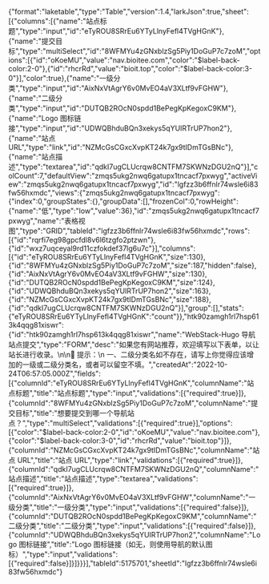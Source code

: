 {"format":"laketable","type":"Table","version":1.4,"larkJson":true,"sheet":[{"columns":[{"name":"站点标题","type":"input","id":"eTyROU8SRrEu6YTyLlnyFefl4TVgHGnK"},{"name":"提交目标","type":"multiSelect","id":"8WFMYu4zGNxblzSg5Piy1DoGuP7c7zoM","options":[{"id":"oKoeMU","value":"nav.bioitee.com","color":"$label-back-color:2-0"},{"id":"rhcrRd","value":"bioit.top","color":"$label-back-color:3-0"}],"color":true},{"name":"一级分类","type":"input","id":"AixNxVtAgrY6v0MvEO4aV3XLtf9vFGHW"},{"name":"二级分类","type":"input","id":"DUTQB2ROcN0spdd1BePegKpKegoxC9KM"},{"name":"Logo 图标链接","type":"input","id":"UDWQBhduBQn3xekys5qYUIRTrUP7hon2"},{"name":"站点 URL","type":"link","id":"NZMcGsCGxcXvpKT24k7gx9tIDmTGsBNc"},{"name":"站点描述","type":"textarea","id":"qdkI7ugCLUcrqw8CNTFM7SKWNzDGU2nQ"}],"colCount":7,"defaultView":"zmqs5ukg2nwq6gatupx1tncacf7pxwyg","activeView":"zmqs5ukg2nwq6gatupx1tncacf7pxwyg","id":"lgfzz3b6ffnlr74wsle6i83fw56hxmdc","views":{"zmqs5ukg2nwq6gatupx1tncacf7pxwyg":{"index":0,"groupStates":{},"groupData":[],"frozenCol":0,"rowHeight":{"name":"低","type":"low","value":36},"id":"zmqs5ukg2nwq6gatupx1tncacf7pxwyg","name":"表格视图","type":"GRID","tableId":"lgfzz3b6ffnlr74wsle6i83fw56hxmdc","rows":[{"id":"rqrfi7eg98gpcfdl8v6l6tzgfo2ptzwn"},{"id":"wxz7uqceyal9rd11czfokdef37lg6u7c"}],"columns":[{"id":"eTyROU8SRrEu6YTyLlnyFefl4TVgHGnK","size":130},{"id":"8WFMYu4zGNxblzSg5Piy1DoGuP7c7zoM","size":187,"hidden":false},{"id":"AixNxVtAgrY6v0MvEO4aV3XLtf9vFGHW","size":130},{"id":"DUTQB2ROcN0spdd1BePegKpKegoxC9KM","size":124},{"id":"UDWQBhduBQn3xekys5qYUIRTrUP7hon2","size":163},{"id":"NZMcGsCGxcXvpKT24k7gx9tIDmTGsBNc","size":188},{"id":"qdkI7ugCLUcrqw8CNTFM7SKWNzDGU2nQ"}],"group":[],"stats":{"eTyROU8SRrEu6YTyLlnyFefl4TVgHGnK":"count"}},"htk90zamgh1rl7hsp613k4qqg81xiswr":{"id":"htk90zamgh1rl7hsp613k4qqg81xiswr","name":"WebStack-Hugo 导航站点提交","type":"FORM","desc":"如果您有网站推荐，欢迎填写以下表单，以让站长进行收录。\n\n📢 提示：\n 一、二级分类名如不存在，请写上你觉得应该增加的一级或二级分类名，或者可以留空不填。","createdAt":"2022-10-24T06:57:05.000Z","fields":[{"columnId":"eTyROU8SRrEu6YTyLlnyFefl4TVgHGnK","columnName":"站点标题","title":"站点标题","type":"input","validations":[{"required":true}]},{"columnId":"8WFMYu4zGNxblzSg5Piy1DoGuP7c7zoM","columnName":"提交目标","title":"想要提交到哪一个导航站点？","type":"multiSelect","validations":[{"required":true}],"options":[{"color":"$label-back-color:2-0","id":"oKoeMU","value":"nav.bioitee.com"},{"color":"$label-back-color:3-0","id":"rhcrRd","value":"bioit.top"}]},{"columnId":"NZMcGsCGxcXvpKT24k7gx9tIDmTGsBNc","columnName":"站点 URL","title":"站点 URL","type":"link","validations":[{"required":true}]},{"columnId":"qdkI7ugCLUcrqw8CNTFM7SKWNzDGU2nQ","columnName":"站点描述","title":"站点描述","type":"textarea","validations":[{"required":true}]},{"columnId":"AixNxVtAgrY6v0MvEO4aV3XLtf9vFGHW","columnName":"一级分类","title":"一级分类","type":"input","validations":[{"required":false}]},{"columnId":"DUTQB2ROcN0spdd1BePegKpKegoxC9KM","columnName":"二级分类","title":"二级分类","type":"input","validations":[{"required":false}]},{"columnId":"UDWQBhduBQn3xekys5qYUIRTrUP7hon2","columnName":"Logo 图标链接","title":"Logo 图标链接（如无，则使用导航的默认图标）","type":"input","validations":[{"required":false}]}]}}}],"tableId":5175701,"sheetId":"lgfzz3b6ffnlr74wsle6i83fw56hxmdc"}
